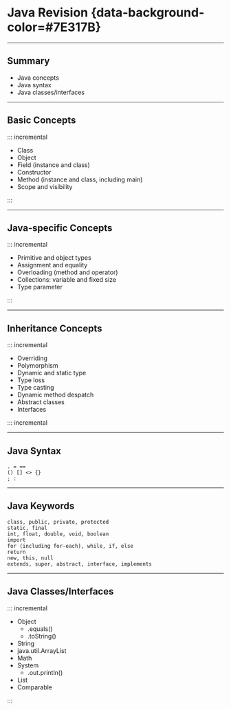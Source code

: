 # Java Revision {data-background-color=#7E317B}

---

## Summary

- Java concepts
- Java syntax
- Java classes/interfaces

---

## Basic Concepts

::: incremental

- Class
- Object
- Field (instance and class)
- Constructor
- Method (instance and class, including main)
- Scope and visibility

:::

---

## Java-specific Concepts

::: incremental

- Primitive and object types
 - Assignment and equality
- Overloading (method and operator)
- Collections: variable and fixed size
- Type parameter

:::

--- 

## Inheritance Concepts

::: incremental

- Overriding
- Polymorphism
- Dynamic and static type
- Type loss
- Type casting
- Dynamic method despatch
- Abstract classes 
- Interfaces

::: incremental


---

## Java Syntax

```
. = ==
() [] <> {}
; :
```

---

## Java Keywords

```
class, public, private, protected
static, final
int, float, double, void, boolean
import
for (including for-each), while, if, else
return
new, this, null
extends, super, abstract, interface, implements

```

--- 

## Java Classes/Interfaces

::: incremental

- Object
  - .equals()
  - .toString()
- String
- java.util.ArrayList
- Math
- System
  - .out.println()
- List
- Comparable

:::